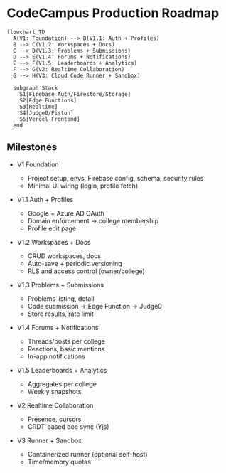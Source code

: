 # CodeCampus Production Roadmap

```mermaid
flowchart TD
  A(V1: Foundation) --> B(V1.1: Auth + Profiles)
  B --> C(V1.2: Workspaces + Docs)
  C --> D(V1.3: Problems + Submissions)
  D --> E(V1.4: Forums + Notifications)
  E --> F(V1.5: Leaderboards + Analytics)
  F --> G(V2: Realtime Collaboration)
  G --> H(V3: Cloud Code Runner + Sandbox)

  subgraph Stack
    S1[Firebase Auth/Firestore/Storage]
    S2[Edge Functions]
    S3[Realtime]
    S4[Judge0/Piston]
    S5[Vercel Frontend]
  end
```

## Milestones

- V1 Foundation
  - Project setup, envs, Firebase config, schema, security rules
  - Minimal UI wiring (login, profile fetch)

- V1.1 Auth + Profiles
  - Google + Azure AD OAuth
  - Domain enforcement -> college membership
  - Profile edit page

- V1.2 Workspaces + Docs
  - CRUD workspaces, docs
  - Auto-save + periodic versioning
  - RLS and access control (owner/college)

- V1.3 Problems + Submissions
  - Problems listing, detail
  - Code submission -> Edge Function -> Judge0
  - Store results, rate limit

- V1.4 Forums + Notifications
  - Threads/posts per college
  - Reactions, basic mentions
  - In-app notifications

- V1.5 Leaderboards + Analytics
  - Aggregates per college
  - Weekly snapshots

- V2 Realtime Collaboration
  - Presence, cursors
  - CRDT-based doc sync (Yjs)

- V3 Runner + Sandbox
  - Containerized runner (optional self-host)
  - Time/memory quotas
